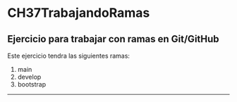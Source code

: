# CH37TrabajandoRamas
## Ejercicio para trabajar con ramas en Git/GitHub

Este ejercicio tendra las siguientes ramas:
1. main
2. develop
3. bootstrap

---